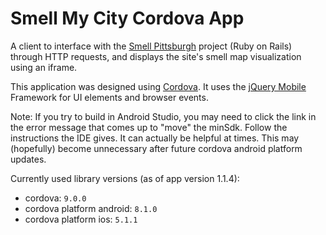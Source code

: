 Smell My City Cordova App
============================

A client to interface with the [Smell Pittsburgh](https://github.com/CMU-CREATE-Lab/smell-pittsburgh-rails) project (Ruby on Rails) through HTTP requests, and displays the site's smell map visualization using an iframe.

This application was designed using [Cordova](https://cordova.apache.org/). It uses the [jQuery Mobile](https://jquerymobile.com/) Framework for UI elements and browser events.

Note: If you try to build in Android Studio, you may need to click the link in the error message that comes up to "move" the minSdk. Follow the instructions the IDE gives. It can actually be helpful at times. This may (hopefully) become unnecessary after future cordova android platform updates.

Currently used library versions (as of app version 1.1.4):
- cordova: `9.0.0`
- cordova platform android: `8.1.0`
- cordova platform ios: `5.1.1`
